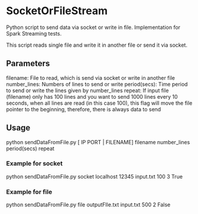 # SocketOrFileStream
Python script to send data via socket or write in file. Implementation for Spark Streaming tests.

This script reads single file and write it in another file or send it via socket.

## Parameters

  filename: File to read, which is send via socket or write in another file
  number_lines: Numbers of lines to send or write
  period(secs): Time period to send or write the lines given by number_lines
  repeat: If input file (filename) only has 100 lines and you want to send 1000 lines every 10 seconds, when all lines are read (in this case 100), this flag will move the file pointer to the beginning, therefore, there is always data to send

## Usage

python sendDataFromFile.py [<socket> IP PORT | <file> FILENAME] filename number_lines period(secs) repeat

### Example for socket

python sendDataFromFile.py socket localhost 12345 input.txt 100 3 True

### Example for file

python sendDataFromFile.py file outputFIle.txt input.txt 500 2 False

